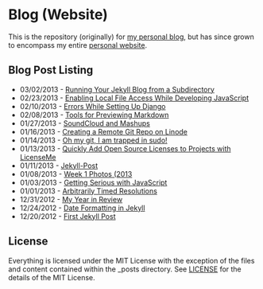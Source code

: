 # Blog (Website)

This is the repository (originally) for
[my personal blog](http://joshbranchaud.com/blog/), but has since
grown to encompass my entire [personal website](http://joshbranchaud.com).

## Blog Post Listing

- 03/02/2013 - [Running Your Jekyll Blog from a Subdirectory](http://joshbranchaud.com/blog/2013/03/02/Running-Your-Jekyll-Blog-from-a-Subdirectory.html)
- 02/23/2013 - [Enabling Local File Access While Developing JavaScript](http://joshbranchaud.com/blog/2013/02/23/Enabling-Local-File-Access-While-Developing-Javascript.html)
- 02/10/2013 - [Errors While Setting Up Django](http://joshbranchaud.com/blog/2013/02/10/Errors-While-Setting-Up-Django.html)
- 02/08/2013 - [Tools for Previewing Markdown](http://joshbranchaud.com/blog/2013/02/08/Tools-for-Previewing-Markdown.html)
- 01/27/2013 - [SoundCloud and Mashups](http://joshbranchaud.com/blog/2013/01/27/SoundCloud-and-Mashups.html)
- 01/16/2013 - [Creating a Remote Git Repo on Linode](http://joshbranchaud.com/blog/2013/01/16/Creating-a-Remote-Git-Repo-on-Linode.html)
- 01/14/2013 - [Oh my git, I am trapped in sudo!](http://joshbranchaud.com/blog/2013/01/14/Oh-my-git,-I-am-trapped-in-sudo.html)
- 01/13/2013 - [Quickly Add Open Source Licenses to Projects with LicenseMe](http://joshbranchaud.com/blog/2013/01/13/Quickly-Add-Open-Source-Licenses-to-Projects-with-LicenseMe.html)
- 01/11/2013 - [Jekyll-Post](http://joshbranchaud.com/blog/2013/01/11/Jekyll-Post.html)
- 01/08/2013 - [Week 1 Photos (2013](http://joshbranchaud.com/blog/2013/01/08/Week-1-Photos-%282013%29.html)
- 01/03/2013 - [Getting Serious with JavaScript](http://joshbranchaud.com/blog/2013/01/03/Getting-Serious-With-Javascript.html)
- 01/01/2013 - [Arbitrarily Timed Resolutions](http://joshbranchaud.com/blog/2013/01/01/Arbitrarily-Timed-Resolutions.html)
- 12/31/2012 - [My Year in Review](http://joshbranchaud.com/blog/2012/12/31/My-Year-in-Review.html)
- 12/24/2012 - [Date Formatting in Jekyll](http://joshbranchaud.com/blog/2012/12/24/Date-Formatting-in-Jekyll.html)
- 12/20/2012 - [First Jekyll Post](http://joshbranchaud.com/blog/2012/12/20/First-Jekyll-Post.html)

## License

Everything is licensed under the MIT License with the exception of the files
and content contained within the \_posts directory. See
[LICENSE](https://github.com/jbranchaud/blog/blob/master/LICENSE)
for the details of the MIT License.
